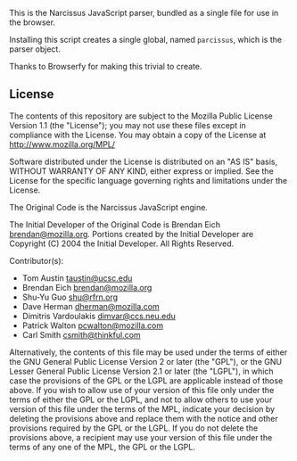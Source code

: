 This is the Narcissus JavaScript parser, bundled as a single file for use in
the browser.

Installing this script creates a single global, named `parcissus`, which is the
parser object.

Thanks to Browserfy for making this trivial to create.

## License

The contents of this repository are subject to the Mozilla Public License
Version 1.1 (the "License"); you may not use these files except in compliance
with the License. You may obtain a copy of the License at
http://www.mozilla.org/MPL/

Software distributed under the License is distributed on an "AS IS" basis,
WITHOUT WARRANTY OF ANY KIND, either express or implied. See the License
for the specific language governing rights and limitations under the
License.

The Original Code is the Narcissus JavaScript engine.

The Initial Developer of the Original Code is
Brendan Eich <brendan@mozilla.org>.
Portions created by the Initial Developer are Copyright (C) 2004
the Initial Developer. All Rights Reserved.

Contributor(s):

- Tom Austin <taustin@ucsc.edu>
- Brendan Eich <brendan@mozilla.org>
- Shu-Yu Guo <shu@rfrn.org>
- Dave Herman <dherman@mozilla.com>
- Dimitris Vardoulakis <dimvar@ccs.neu.edu>
- Patrick Walton <pcwalton@mozilla.com>
- Carl Smith <csmith@thinkful.com>

Alternatively, the contents of this file may be used under the terms of
either the GNU General Public License Version 2 or later (the "GPL"), or
the GNU Lesser General Public License Version 2.1 or later (the "LGPL"),
in which case the provisions of the GPL or the LGPL are applicable instead
of those above. If you wish to allow use of your version of this file only
under the terms of either the GPL or the LGPL, and not to allow others to
use your version of this file under the terms of the MPL, indicate your
decision by deleting the provisions above and replace them with the notice
and other provisions required by the GPL or the LGPL. If you do not delete
the provisions above, a recipient may use your version of this file under
the terms of any one of the MPL, the GPL or the LGPL.
